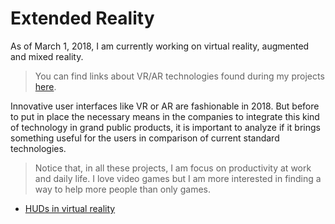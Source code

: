# Extended Reality

As of March 1, 2018, I am currently working on virtual reality, augmented and mixed reality.

> You can find links about VR/AR technologies found during my projects [here](technologies.md).

Innovative user interfaces like VR or AR are fashionable in 2018. But before to put in place
the necessary means in the companies to integrate this kind of technology in grand public products,
it is important to analyze if it brings something useful for the users in comparison of
current standard technologies.

> Notice that, in all these projects, I am focus on productivity at work and daily life. I love video
games but I am more interested in finding a way to help more people than only games.

* [HUDs in virtual reality](huds/REAME.md)

